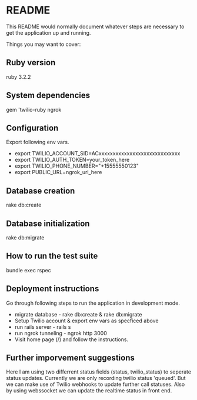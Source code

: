 # README

This README would normally document whatever steps are necessary to get the
application up and running.

Things you may want to cover:

## Ruby version
  ruby 3.2.2

## System dependencies
  gem 'twilio-ruby
  ngrok

## Configuration
  Export following env vars.
  - export TWILIO_ACCOUNT_SID=ACxxxxxxxxxxxxxxxxxxxxxxxxxxxxx 
  - export TWILIO_AUTH_TOKEN=your_token_here
  - export TWILIO_PHONE_NUMBER="+15555550123"
  - export PUBLIC_URL=ngrok_url_here

## Database creation
   rake db:create

## Database initialization
  rake db:migrate

## How to run the test suite
  bundle exec rspec

## Deployment instructions

  Go through following steps to run the application in development mode.

  - migrate database - rake db:create & rake db:migrate
  - Setup Twilio account & export env vars as specficed above
  - run rails server - rails s
  - run ngrok tunneling - ngrok http 3000
  - Visit home page (/) and follow the instructions.

## Further imporvement suggestions
  Here I am using two differrent status fields (status, twilio_status) to seperate status updates. Currently we are only recording twilio status 'queued'. But we can make use of Twilio webhooks to update further call statuses. Also by using webssocket we can update the realtime status in front end.  

